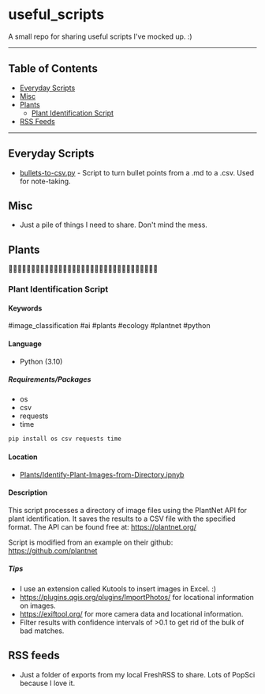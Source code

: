 # useful_scripts
A small repo for sharing useful scripts I've mocked up. :)

---

## Table of Contents
- [Everyday Scripts](#everyday-scripts)
- [Misc](#misc)
- [Plants](#Plants)
    - [Plant Identification Script](#Plant-Identification-Script)
- [RSS Feeds](#RSS-feeds)


---

## Everyday Scripts
- [bullets-to-csv.py](https://github.com/stark1tty/useful_scripts/blob/main/everyday-scripts/bullets-to-csv.py) - Script to turn bullet points from a .md to a .csv. Used for note-taking. 

## Misc
- Just a pile of things I need to share. Don't mind the mess.

## Plants
🌿🌿🌿🌿🌿🌿🌿🌿🌿🌿🌿🌿🌿🌿🌿🌿🌿🌿🌿🌿🌿🌿🌿🌿🌿🌿🌿🌿🌿🌿🌿🌿🌿

### Plant Identification Script 
#### Keywords
#image_classification #ai #plants #ecology #plantnet #python

#### Language
- Python (3.10)

##### Requirements/Packages
- os
- csv
- requests
- time

```python
pip install os csv requests time
```

#### Location
- [Plants/Identify-Plant-Images-from-Directory.ipnyb](https://github.com/stark1tty/useful_scripts/blob/main/Plants/Identify-Plant-Images-from-Directory.ipnyb)

#### Description
This script processes a directory of image files using the PlantNet API for plant identification. It saves the results to a CSV file with the specified format. The API can be found free at: https://plantnet.org/

Script is modified from an example on their github: https://github.com/plantnet

##### Tips
- I use an extension called Kutools to insert images in Excel. :)
- https://plugins.qgis.org/plugins/ImportPhotos/ for locational information on images.
- https://exiftool.org/ for more camera data and locational information.
- Filter results with confidence intervals of >0.1 to get rid of the bulk of bad matches.

## RSS feeds
- Just a folder of exports from my local FreshRSS to share. Lots of PopSci because I love it.
